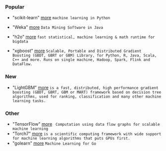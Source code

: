 ### Popular

* "scikit-learn" [more](http://scikit-learn.org)
```machine learning in Python``` 

* "Weka" [more](http://www.cs.waikato.ac.nz/ml/weka/)
```Data Mining Software in Java```

* "h2o" [more](https://github.com/h2oai/h2o-2)
```fast statistical, machine learning & math runtime for bigdata```

* "xgboost" [more](https://github.com/dmlc/xgboost)
```Scalable, Portable and Distributed Gradient Boosting (GBDT, GBRT or GBM) Library, for Python, R, Java, Scala, C++ and more. Runs on single machine, Hadoop, Spark, Flink and DataFlow. ```

### New

* "LightGBM" [more](https://github.com/Microsoft/LightGBM)
``` is a fast, distributed, high performance gradient boosting (GBDT, GBRT, GBM or MART) framework based on decision tree algorithms, used for ranking, classification and many other machine learning tasks. ```

### Other

* "TensorFlow" [more](http://tensorflow.org)
``` Computation using data flow graphs for scalable machine learning```
* "Torch7" [more](http://torch.ch/)
```is a scientific computing framework with wide support for machine learning algorithms that puts GPUs first. ```
* "golearn" [more](https://github.com/sjwhitworth/golearn)
``` Machine Learning for Go ```

